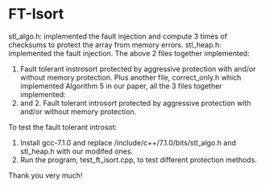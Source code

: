 # FT-Isort

stl_algo.h: implemented the fault injection and compute 3 times of checksums to protect the array from memory errors.
stl_heap.h: implemented the fault injection.
The above 2 files together implemented:
1. Fault tolerant instrosort protected by aggressive protection with and/or without memory protection.
Plus another file, correct_only.h which implemented Algorithm 5 in our paper, all the 3 files together implemented:
1. and 2. Fault tolerant introsort protected by aggressive protection with and/or without memory protection.

To test the fault tolerant introsot:

1. Install gcc-7.1.0 and replace /include/c++/7.1.0/bits/stl_algo.h and stl_heap.h with our modifed ones.
2. Run the program, test_ft_isort.cpp, to test different protection methods.

Thank you very much!
